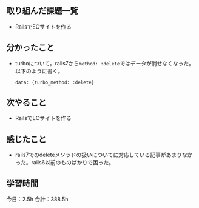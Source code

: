 ## 取り組んだ課題一覧
*  RailsでECサイトを作る
## 分かったこと
* turboについて。rails7から```method: :delete```ではデータが消せなくなった。以下のように書く。
  ```
  data: {turbo_method: :delete}
  ```
  
    
    

## 次やること
*  RailsでECサイトを作る
## 感じたこと
*  rails7でのdeleteメソッドの扱いについてに対応している記事があまりなかった。rails6以前のものばかりで困った。
 
## 学習時間
今日：2.5h
合計：388.5h

